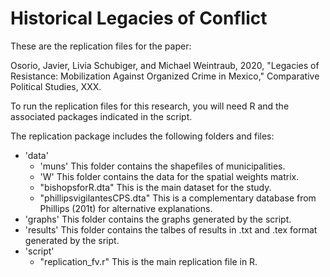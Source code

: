 # Historical Legacies of Conflict

These are the replication files for the paper: 

Osorio, Javier, Livia Schubiger, and Michael Weintraub, 2020, "Legacies of Resistance: Mobilization Against Organized Crime in Mexico," Comparative Political Studies, XXX.

To run the replication files for this research, you will need R and the associated packages indicated in the script.

The replication package includes the following folders and files:

* 'data'
  * 'muns' This folder contains the shapefiles of municipalities.
  * 'W' This folder contains the data for the spatial weights matrix.
  * "bishopsforR.dta" This is the main dataset for the study.
  * "phillipsvigilantesCPS.dta" This is a complementary database from Phillips (201t) for alternative explanations.
* 'graphs' This folder contains the graphs generated by the script.
* 'results' This folder contains the talbes of results in .txt and .tex format generated by the sript.
* 'script'
  * "replication_fv.r"  This is the main replication file in R.
